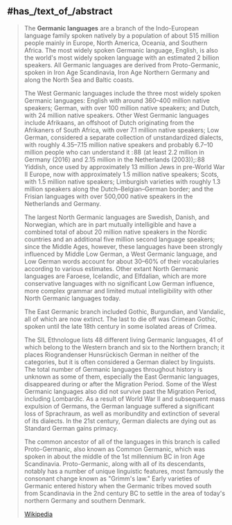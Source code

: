 ﻿---
aliases:
- "Germanic languages"
Wikidata_property: Q21200
---

## #has_/text_of_/abstract 

> The **Germanic languages** are a branch of the Indo-European language family spoken natively by a population of about 515 million people mainly in Europe, North America, Oceania, and Southern Africa. The most widely spoken Germanic language, English, is also the world's most widely spoken language with an estimated 2 billion speakers. All Germanic languages are derived from Proto-Germanic, spoken in Iron Age Scandinavia, Iron Age Northern Germany and along the North Sea and Baltic coasts.
>
> The West Germanic languages include the three most widely spoken Germanic languages: English with around 360–400 million native speakers; German, with over 100 million native speakers; and Dutch, with 24 million native speakers. Other West Germanic languages include Afrikaans, an offshoot of Dutch originating from the Afrikaners of South Africa, with over 7.1 million native speakers; Low German, considered a separate collection of unstandardized dialects, with roughly 4.35–7.15 million native speakers and probably 6.7–10 million people who can understand it : 88  (at least 2.2 million in Germany (2016) and 2.15 million in the Netherlands (2003));: 88  Yiddish, once used by approximately 13 million Jews in pre-World War II Europe, now with approximately 1.5 million native speakers; Scots, with 1.5 million native speakers; Limburgish varieties with roughly 1.3 million speakers along the Dutch–Belgian–German border; and the Frisian languages with over 500,000 native speakers in the Netherlands and Germany.
>
> The largest North Germanic languages are Swedish, Danish, and Norwegian, which are in part mutually intelligible and have a combined total of about 20 million native speakers in the Nordic countries and an additional five million second language speakers; since the Middle Ages, however, these languages have been strongly influenced by Middle Low German, a West Germanic language, and Low German words account for about 30–60% of their vocabularies according to various estimates. Other extant North Germanic languages are Faroese, Icelandic, and Elfdalian, which are more conservative languages with no significant Low German influence, more complex grammar and limited mutual intelligibility with other North Germanic languages today.
>
> The East Germanic branch included Gothic, Burgundian, and Vandalic, all of which are now extinct. The last to die off was Crimean Gothic, spoken until the late 18th century in some isolated areas of Crimea.
>
> The SIL Ethnologue lists 48 different living Germanic languages, 41 of which belong to the Western branch and six to the Northern branch; it places Riograndenser Hunsrückisch German in neither of the categories, but it is often considered a German dialect by linguists. The total number of Germanic languages throughout history is unknown as some of them, especially the East Germanic languages, disappeared during or after the Migration Period. Some of the West Germanic languages also did not survive past the Migration Period, including Lombardic. As a result of World War II and subsequent mass expulsion of Germans, the German language suffered a significant loss of Sprachraum, as well as moribundity and extinction of several of its dialects. In the 21st century, German dialects are dying out as Standard German gains primacy.
>
> The common ancestor of all of the languages in this branch is called Proto-Germanic, also known as Common Germanic, which was spoken in about the middle of the 1st millennium BC in Iron Age Scandinavia. Proto-Germanic, along with all of its descendants, notably has a number of unique linguistic features, most famously the consonant change known as "Grimm's law." Early varieties of Germanic entered history when the Germanic tribes moved south from Scandinavia in the 2nd century BC to settle in the area of today's northern Germany and southern Denmark.
>
> [Wikipedia](https://en.wikipedia.org/wiki/Germanic%20languages) 


